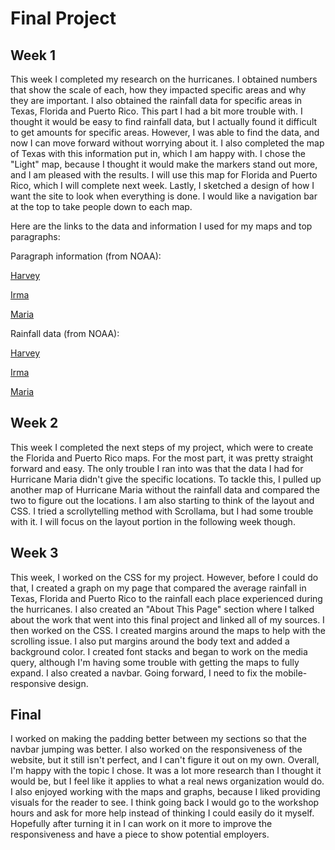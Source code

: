 # Final Project

## Week 1

This week I completed my research on the hurricanes. I obtained numbers that show the scale of each, how they impacted specific areas and why they are important. I also obtained the rainfall data for specific areas in Texas, Florida and Puerto Rico. This part I had a bit more trouble with. I thought it would be easy to find rainfall data, but I actually found it difficult to get amounts for specific areas. However, I was able to find the data, and now I can move forward without worrying about it. I also completed the map of Texas with this information put in, which I am happy with. I chose the "Light" map, because I thought it would make the markers stand out more, and I am pleased with the results. I will use this map for Florida and Puerto Rico, which I will complete next week. Lastly, I sketched a design of how I want the site to look when everything is done. I would like a navigation bar at the top to take people down to each map.

Here are the links to the data and information I used for my maps and top paragraphs:

Paragraph information (from NOAA):

[Harvey](https://www.weather.gov/ewx/wxevent-2017harvey)

[Irma](https://www.weather.gov/tae/Irma_technical_summary)

[Maria](http://www.weather.gov/sju/maria2017)

Rainfall data (from NOAA):

[Harvey](http://www.wpc.ncep.noaa.gov/discussions/nfdscc1.html)

[Irma](http://www.wpc.ncep.noaa.gov/winter_storm_summaries/storm20/stormsum_7.html)

[Maria](http://www.weather.gov/sju/maria2017)

## Week 2

This week I completed the next steps of my project, which were to create the Florida and Puerto Rico maps. For the most part, it was pretty straight forward and easy. The only trouble I ran into was that the data I had for Hurricane Maria didn't give the specific locations. To tackle this, I pulled up another map of Hurricane Maria without the rainfall data and compared the two to figure out the locations. I am also starting to think of the layout and CSS. I tried a scrollytelling method with Scrollama, but I had some trouble with it. I will focus on the layout portion in the following week though.

## Week 3

This week, I worked on the CSS for my project. However, before I could do that, I created a graph on my page that compared the average rainfall in Texas, Florida and Puerto Rico to the rainfall each place experienced during the hurricanes. I also created an "About This Page" section where I talked about the work that went into this final project and linked all of my sources. I then worked on the CSS. I created margins around the maps to help with the scrolling issue. I also put margins around the body text and added a background color. I created font stacks and began to work on the media query, although I'm having some trouble with getting the maps to fully expand. I also created a navbar. Going forward, I need to fix the mobile-responsive design.

## Final

I worked on making the padding better between my sections so that the navbar jumping was better. I also worked on the responsiveness of the website, but it still isn't perfect, and I can't figure it out on my own. Overall, I'm happy with the topic I chose. It was a lot more research than I thought it would be, but I feel like it applies to what a real news organization would do. I also enjoyed working with the maps and graphs, because I liked providing visuals for the reader to see. I think going back I would go to the workshop hours and ask for more help instead of thinking I could easily do it myself. Hopefully after turning it in I can work on it more to improve the responsiveness and have a piece to show potential employers. 
